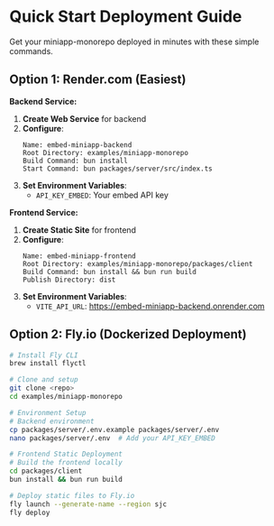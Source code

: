 # Quick Start Deployment Guide

Get your miniapp-monorepo deployed in minutes with these simple commands.

## Option 1: Render.com (Easiest)

**Backend Service:**
1. **Create Web Service** for backend
2. **Configure**:
   ```
   Name: embed-miniapp-backend
   Root Directory: examples/miniapp-monorepo
   Build Command: bun install
   Start Command: bun packages/server/src/index.ts
   ```
3. **Set Environment Variables**:
   - `API_KEY_EMBED`: Your embed API key

**Frontend Service:**
1. **Create Static Site** for frontend
2. **Configure**:
   ```
   Name: embed-miniapp-frontend
   Root Directory: examples/miniapp-monorepo/packages/client
   Build Command: bun install && bun run build
   Publish Directory: dist
   ```
3. **Set Environment Variables**:
   - `VITE_API_URL`: https://embed-miniapp-backend.onrender.com

## Option 2: Fly.io (Dockerized Deployment)

```bash
# Install Fly CLI
brew install flyctl

# Clone and setup
git clone <repo>
cd examples/miniapp-monorepo

# Environment Setup
# Backend environment
cp packages/server/.env.example packages/server/.env
nano packages/server/.env  # Add your API_KEY_EMBED

# Frontend Static Deployment
# Build the frontend locally
cd packages/client
bun install && bun run build

# Deploy static files to Fly.io
fly launch --generate-name --region sjc
fly deploy
